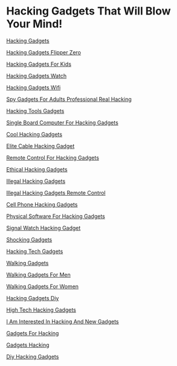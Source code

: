 <h1>Hacking Gadgets That Will Blow Your Mind!</h1><p><a href="post/hacking-gadgets.md">Hacking Gadgets</a></p>
<p><a href="post/hacking-gadgets-flipper-zero.md">Hacking Gadgets Flipper Zero</a></p>
<p><a href="post/hacking-gadgets-for-kids.md">Hacking Gadgets For Kids</a></p>
<p><a href="post/hacking-gadgets-watch.md">Hacking Gadgets Watch</a></p>
<p><a href="post/hacking-gadgets-wifi.md">Hacking Gadgets Wifi</a></p>
<p><a href="post/spy-gadgets-for-adults-professional-real-hacking.md">Spy Gadgets For Adults Professional Real Hacking</a></p>
<p><a href="post/hacking-tools-gadgets.md">Hacking Tools Gadgets</a></p>
<p><a href="post/single-board-computer-for-hacking-gadgets.md">Single Board Computer For Hacking Gadgets</a></p>
<p><a href="post/cool-hacking-gadgets.md">Cool Hacking Gadgets</a></p>
<p><a href="post/elite-cable-hacking-gadget.md">Elite Cable Hacking Gadget</a></p>
<p><a href="post/remote-control-for-hacking-gadgets.md">Remote Control For Hacking Gadgets</a></p>
<p><a href="post/ethical-hacking-gadgets.md">Ethical Hacking Gadgets</a></p>
<p><a href="post/illegal-hacking-gadgets.md">Illegal Hacking Gadgets</a></p>
<p><a href="post/illegal-hacking-gadgets-remote-control.md">Illegal Hacking Gadgets Remote Control</a></p>
<p><a href="post/cell-phone-hacking-gadgets.md">Cell Phone Hacking Gadgets</a></p>
<p><a href="post/physical-software-for-hacking-gadgets.md">Physical Software For Hacking Gadgets</a></p>
<p><a href="post/signal-watch-hacking-gadget.md">Signal Watch Hacking Gadget</a></p>
<p><a href="post/shocking-gadgets.md">Shocking Gadgets</a></p>
<p><a href="post/hacking-tech-gadgets.md">Hacking Tech Gadgets</a></p>
<p><a href="post/walking-gadgets.md">Walking Gadgets</a></p>
<p><a href="post/walking-gadgets-for-men.md">Walking Gadgets For Men</a></p>
<p><a href="post/walking-gadgets-for-women.md">Walking Gadgets For Women</a></p>
<p><a href="post/hacking-gadgets-diy.md">Hacking Gadgets Diy</a></p>
<p><a href="post/high-tech-hacking-gadgets.md">High Tech Hacking Gadgets</a></p>
<p><a href="post/i-am-interested-in-hacking-and-new-gadgets.md">I Am Interested In Hacking And New Gadgets</a></p>
<p><a href="post/gadgets-for-hacking.md">Gadgets For Hacking</a></p>
<p><a href="post/gadgets-hacking.md">Gadgets Hacking</a></p>
<p><a href="post/diy-hacking-gadgets.md">Diy Hacking Gadgets</a></p>
